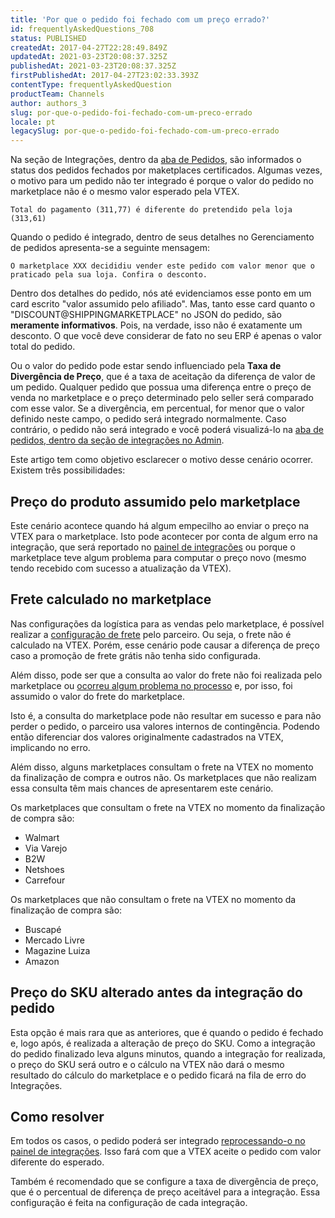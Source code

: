 ```yaml
---
title: 'Por que o pedido foi fechado com um preço errado?'
id: frequentlyAskedQuestions_708
status: PUBLISHED
createdAt: 2017-04-27T22:28:49.849Z
updatedAt: 2021-03-23T20:08:37.325Z
publishedAt: 2021-03-23T20:08:37.325Z
firstPublishedAt: 2017-04-27T23:02:33.393Z
contentType: frequentlyAskedQuestion
productTeam: Channels
author: authors_3
slug: por-que-o-pedido-foi-fechado-com-um-preco-errado
locale: pt
legacySlug: por-que-o-pedido-foi-fechado-com-um-preco-errado
---
```


Na seção de Integrações, dentro da [aba de Pedidos](/pt/tutorial/verificando-integracao-no-bridge "Bridge"), são informados o status dos pedidos fechados por maketplaces certificados. Algumas vezes, o motivo para um pedido não ter integrado é porque o valor do pedido no marketplace não é o mesmo valor esperado pela VTEX. 

`Total do pagamento (311,77) é diferente do pretendido pela loja (313,61)`

Quando o pedido é integrado, dentro de seus detalhes no Gerenciamento de pedidos apresenta-se a seguinte mensagem:

`O marketplace XXX decididiu vender este pedido com valor menor que o praticado pela sua loja. Confira o desconto.`

Dentro dos detalhes do pedido, nós até evidenciamos esse ponto em um card escrito "valor assumido pelo afiliado". Mas, tanto esse card quanto o "DISCOUNT@SHIPPINGMARKETPLACE" no JSON do pedido, são __meramente informativos__. Pois, na verdade, isso não é exatamente um desconto. O que você deve considerar de fato no seu ERP é apenas o valor total do pedido.

Ou o valor do pedido pode estar sendo influenciado pela **Taxa de Divergência de Preço**, que é a taxa de aceitação da diferença de valor de um pedido. Qualquer pedido que possua uma diferença entre o preço de venda no marketplace e o preço determinado pelo seller será comparado com esse valor. Se a divergência, em percentual, for menor que o valor definido neste campo, o pedido será integrado normalmente. Caso contrário, o pedido não será integrado e você poderá visualizá-lo na [aba de pedidos, dentro da seção de integrações no Admin](https://help.vtex.com/pt/tutorial/verificando-integracao-no-bridge).

Este artigo tem como objetivo esclarecer o motivo desse cenário ocorrer. Existem três possibilidades:

## Preço do produto assumido pelo marketplace

Este cenário acontece quando há algum empecilho ao enviar o preço na VTEX para o marketplace. Isto pode acontecer por conta de algum erro na integração, que será reportado no [painel de integrações](/pt/tutorial/verificando-integracao-no-bridge/#preco) ou porque o marketplace teve algum problema para computar o preço novo (mesmo tendo recebido com sucesso a atualização da VTEX).

## Frete calculado no marketplace

Nas configurações da logística para as vendas pelo marketplace, é possível realizar a [configuração de frete](/pt/tutorial/configurando-logistica-para-marketplace/) pelo parceiro. Ou seja, o frete não é calculado na VTEX. Porém, esse cenário pode causar a diferença de preço caso a promoção de frete grátis não tenha sido configurada.

Além disso, pode ser que a consulta ao valor do frete não foi realizada pelo marketplace ou [ocorreu algum problema no processo](/pt/faq/por-que-o-pedido-foi-fechado-sem-estoque) e, por isso, foi assumido o valor do frete do marketplace.

Isto é, a consulta do marketplace pode não resultar em sucesso e para não perder o pedido, o parceiro usa valores internos de contingência. Podendo então diferenciar dos valores originalmente cadastrados na VTEX, implicando no erro.

Além disso, alguns marketplaces consultam o frete na VTEX no momento da finalização de compra e outros não. Os marketplaces que não realizam essa consulta têm mais chances de apresentarem este cenário.

Os marketplaces que consultam o frete na VTEX no momento da finalização de compra são:

- Walmart
- Via Varejo
- B2W
- Netshoes
- Carrefour

Os marketplaces que não consultam o frete na VTEX no momento da finalização de compra são:

- Buscapé
- Mercado Livre
- Magazine Luiza
- Amazon

## Preço do SKU alterado antes da integração do pedido

Esta opção é mais rara que as anteriores, que é quando o pedido é fechado e, logo após, é realizada a alteração de preço do SKU. Como a integração do pedido finalizado leva alguns minutos, quando a integração for realizada, o preço do SKU será outro e o cálculo na VTEX não dará o mesmo resultado do cálculo do marketplace e o pedido ficará na fila de erro do Integrações.

## Como resolver

Em todos os casos, o pedido poderá ser integrado [reprocessando-o no painel de integrações](/pt/tutorial/verificando-integracao-no-bridge). Isso fará com que a VTEX aceite o pedido com valor diferente do esperado.

Também é recomendado que se configure a taxa de divergência de preço, que é o percentual de diferença de preço aceitável para a integração. Essa configuração é feita na configuração de cada integração.
